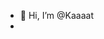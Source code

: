 - 👋 Hi, I’m @Kaaaat
- 
<!---
Kaaaat/Kaaaat is a ✨ special ✨ repository because its `README.md` (this file) appears on your GitHub profile.
You can click the Preview link to take a look at your changes.
--->
